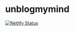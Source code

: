 # unblogmymind

[![Netlify Status](https://api.netlify.com/api/v1/badges/95163875-2fc8-4cf7-b143-d3639176642b/deploy-status)](https://app.netlify.com/sites/unblogmymind/deploys)
